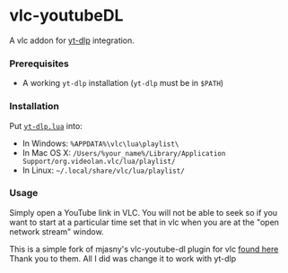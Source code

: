 # vlc-youtubeDL
A vlc addon for [yt-dlp](https://github.com/yt-dlp/yt-dlp) integration.

### Prerequisites
- A working `yt-dlp` installation (`yt-dlp` must be in `$PATH`)

### Installation
Put [`yt-dlp.lua`](https://github.com/robturner45/vlc-yt-dlp/blob/master/yt-dlp.lua) into:
- In Windows: `%APPDATA%\vlc\lua\playlist\`
- In Mac OS X: `/Users/%your_name%/Library/Application Support/org.videolan.vlc/lua/playlist/`
- In Linux: `~/.local/share/vlc/lua/playlist/`

### Usage
Simply open a YouTube link in VLC. You will not be able to seek so if you want to start at a particular time set that in vlc when you are at the "open network stream" window.

This is a simple fork of mjasny's vlc-youtube-dl plugin for vlc [found here](https://github.com/mjasny/vlc-youtubeDL)
Thank you to them. All I did was change it to work with yt-dlp
